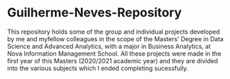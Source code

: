# Guilherme-Neves-Repository

This repository holds some of the group and individual projects developed by me and myfellow colleagues in the scope of the Masters' Degree in Data Science and Advanced Analytics,
with a major in Business Analytics, at Nova Information Management School. All these projects were made in the first year of this Masters (2020/2021 academic year) and they are
divided into the various subjects which I ended completing sucessfully.
